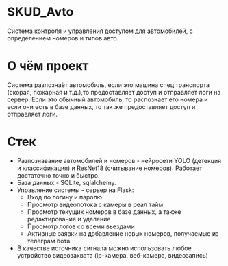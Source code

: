 # SKUD_Avto
Система контроля и управления доступом для автомобилей, с определением номеров и типов авто.

# О чём проект
Система разпознаёт автомобиль, если это машина спец транспорта (скорая, пожарная и т.д.),то предоставляет доступ и отправляет логи на сервер. Если это обычный автомобиль, то распознает его номера и если они есть в базе данных, то так же предоставляет доступ и отправляет логи.

# Стек
- Разпознавание автомобилей и номеров - нейросети YOLO (детекция и классификация) и ResNet18 (считывание номеров). Работает достаточно точно и быстро.
- База данных - SQLite, sqlalchemy.
- Управление системы - сервер  на Flask:
  * Вход по логину и паролю
  * Просмотр видеопотока с камеры в реал тайм
  * Просмотр текущих номеров в базе данных, а также редактирование и удаление
  * Просмотр логов со всеми вьездами
  * Активные заявки на добавление новых номеров, получаемые из телеграм бота
- В качестве источника сигнала можно использовать любое устройство видеозахвата (ip-камера, веб-камера, видеозапись)

